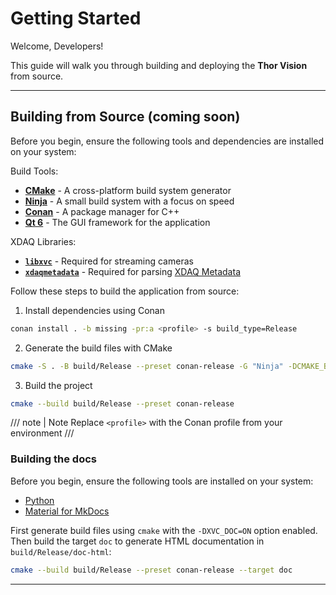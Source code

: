 # Getting Started

Welcome, Developers!

This guide will walk you through building and deploying the **Thor Vision** from source.

---

## Building from Source (coming soon)

Before you begin, ensure the following tools and dependencies are installed on your system:

Build Tools:

- [**CMake**](https://cmake.org/) - A cross-platform build system generator
- [**Ninja**](https://ninja-build.org/) - A small build system with a focus on speed
- [**Conan**](https://conan.io/) - A package manager for C++
- [**Qt 6**](https://www.qt.io/product/qt6) - The GUI framework for the application

XDAQ Libraries:

- [**`libxvc`**](https://github.com/kontex-neuro/libxvc) - Required for streaming cameras
- [**`xdaqmetadata`**](https://github.com/kontex-neuro/xdaqmetadata) - Required for parsing [XDAQ Metadata](metadata.md)

Follow these steps to build the application from source:

1. Install dependencies using Conan
```bash
conan install . -b missing -pr:a <profile> -s build_type=Release
```

2. Generate the build files with CMake
```bash
cmake -S . -B build/Release --preset conan-release -G "Ninja" -DCMAKE_BUILD_TYPE=Release
```

3. Build the project
```bash
cmake --build build/Release --preset conan-release
```

/// note | Note 
Replace `<profile>` with the Conan profile from your environment
///

### Building the docs

Before you begin, ensure the following tools are installed on your system:

- [Python](https://www.python.org/)
- [Material for MkDocs](https://squidfunk.github.io/mkdocs-material/)

First generate build files using `cmake` with the `-DXVC_DOC=ON` option enabled. Then build the target `doc` to generate HTML documentation in `build/Release/doc-html`:

```bash
cmake --build build/Release --preset conan-release --target doc
```

---